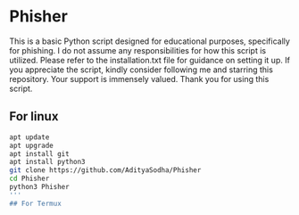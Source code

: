 # Phisher
This is a basic Python script designed for educational purposes, specifically for phishing.
I do not assume any responsibilities for how this script is utilized.
Please refer to the installation.txt file for guidance on setting it up.
If you appreciate the script, kindly consider following me and starring this repository.
Your support is immensely valued. Thank you for using this script.
## For linux
```bash
apt update
apt upgrade
apt install git
apt install python3
git clone https://github.com/AdityaSodha/Phisher
cd Phisher
python3 Phisher
'''
## For Termux
